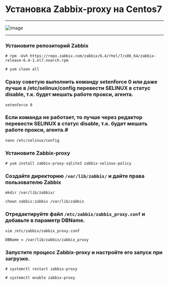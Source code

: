 # Установка Zabbix-proxy на Centos7
***
![image](https://github.com/wepaleen/Monitoring-install/assets/110018366/e4415612-e973-48e0-9941-8cf9c2a3f857)
***
### Установите репозиторий Zabbix #
```
# rpm -Uvh https://repo.zabbix.com/zabbix/6.4/rhel/7/x86_64/zabbix-release-6.4-1.el7.noarch.rpm
```
```
# yum clean all
```
### Cразу советую выполнить команду setenforce 0 или даже лучше в /etc/selinux/config перевести SELINUX в статус disable, т.к. будет мешать работе прокси, агента. #
```
setenforce 0
```
### Если команда не работает, то лучше через редактор перевести SELINUX в статус disable, т.к. будет мешать работе прокси, агента.#
```
nano /etc/selinux/config
```
### Установите Zabbix-proxy #
```
# yum install zabbix-proxy-sqlite3 zabbix-selinux-policy
```
### Создайте директорию ```/var/lib/zabbix/``` и дайте права пользователю Zabbix #

```
mkdir /var/lib/zabbix/
```
```
chown zabbix:zabbix /var/lib/zabbix
```

### Отредактируйте файл ```/etc/zabbix/zabbix_proxy.conf``` и добавьте в параметр DBName. #

```
vim /etc/zabbix/zabbix_proxy.conf
```
```
DBName = /var/lib/zabbix/zabbix_proxy
```
### Запустите процесс Zabbix-proxy и настройте его запуск при загрузке. #
```
# systemctl restart zabbix-proxy
```
```
# systemctl enable zabbix-proxy
```
